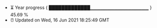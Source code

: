 - ⏳ Year progress { █████████████▁▁▁▁▁▁▁▁▁▁▁▁▁▁▁▁▁ } 45.69 %
- ⏰ Updated on Wed, 16 Jun 2021 18:25:49 GMT


